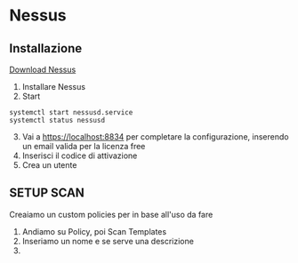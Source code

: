 # Nessus 


## Installazione
[Download Nessus](https://www.tenable.com/downloads/nessus?loginAttempted=true)

1. Installare Nessus
2. Start
```
systemctl start nessusd.service
systemctl status nessusd
```
3. Vai a [https://localhost:8834](https://localhost:8834) per completare la configurazione, inserendo un email valida per la licenza free
4. Inserisci il codice di attivazione
5. Crea un utente


## SETUP SCAN

Creaiamo un custom policies per in base all'uso da fare

1. Andiamo su Policy, poi Scan Templates
2. Inseriamo un nome e se serve una descrizione 
3. 


